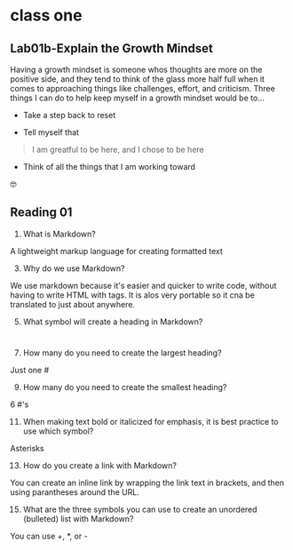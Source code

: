 # class one

## Lab01b-Explain the Growth Mindset

Having a growth mindset is someone whos thoughts are more on the positive side, and they tend to think of the glass more half full when it comes to approaching things like challenges, effort, and criticism.
Three things I can do to help keep myself in a growth mindset would be to...

- Take a step back to reset
* Tell myself that 
>I am greatful to be here, and I chose to be here
+ Think of all the things that I am working toward

 🤓
 
 
 ## Reading 01

1. What is Markdown?

A lightweight markup language for creating formatted text

3. Why do we use Markdown?

We use markdown because it's easier and quicker to write code, without having to write HTML with tags. It is alos very portable so it cna be translated to just about anywhere.

5. What symbol will create a heading in Markdown?

#

7. How many do you need to create the largest heading?

Just one #

9. How many do you need to create the smallest heading?

6 #'s

11. When making text bold or italicized for emphasis, it is best practice to use which symbol?
 
 Asterisks

13. How do you create a link with Markdown?

You can create an inline link by wrapping the link text in brackets, and then using parantheses around the URL.


15. What are the three symbols you can use to create an unordered (bulleted) list with Markdown?

You can use +, *, or -


